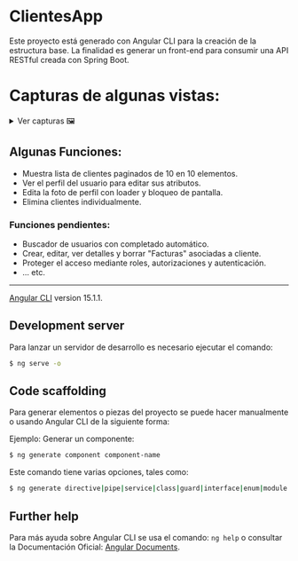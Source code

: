 # ClientesApp

Este proyecto está generado con Angular CLI para la creación de la estructura base. La finalidad es generar un front-end para consumir una API RESTful creada con Spring Boot.

# Capturas de algunas vistas:
<details>
<summary>Ver capturas 🖼</summary>

![screenshot 1](https://github.com/felipejoq/front-angular-clients/blob/main/screenshot/1.png?raw=true)

![screenshot 2](https://github.com/felipejoq/front-angular-clients/blob/main/screenshot/2.png?raw=true)

![screenshot 3](https://github.com/felipejoq/front-angular-clients/blob/main/screenshot/3.png?raw=true)

![screenshot 4](https://github.com/felipejoq/front-angular-clients/blob/main/screenshot/4.png?raw=true)

![screenshot 5](https://github.com/felipejoq/front-angular-clients/blob/main/screenshot/5.png?raw=true)

![screenshot 6](https://github.com/felipejoq/front-angular-clients/blob/main/screenshot/6.png?raw=true)

![screenshot 7](https://github.com/felipejoq/front-angular-clients/blob/main/screenshot/7.png?raw=true)

</details>

## Algunas Funciones:
+ Muestra lista de clientes paginados de 10 en 10 elementos.
+ Ver el perfil del usuario para editar sus atributos.
+ Edita la foto de perfil con loader y bloqueo de pantalla.
+ Elimina clientes individualmente.

### Funciones pendientes:
+ Buscador de usuarios con completado automático.
+ Crear, editar, ver detalles y borrar "Facturas" asociadas a cliente.
+ Proteger el acceso mediante roles, autorizaciones y autenticación.
+ ... etc.

____
[Angular CLI](https://github.com/angular/angular-cli) version 15.1.1.

## Development server

Para lanzar un servidor de desarrollo es necesario ejecutar el comando:
```bash
$ ng serve -o
```

## Code scaffolding

Para generar elementos o piezas del proyecto se puede hacer manualmente o usando Angular CLI de la siguiente forma:

Ejemplo: Generar un componente:
```bash
$ ng generate component component-name
```
Este comando tiene varias opciones, tales como:
```bash
$ ng generate directive|pipe|service|class|guard|interface|enum|module
```
## Further help

Para más ayuda sobre Angular CLI se usa el comando: `ng help` o consultar la Documentación Oficial: [Angular Documents](https://angular.io/docs).

